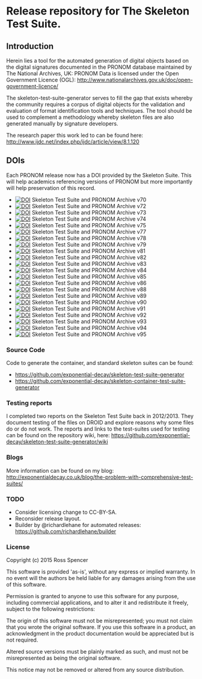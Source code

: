 # Release repository for The Skeleton Test Suite.

## Introduction

Herein lies a tool for the automated generation of digital objects based on the
digital signatures documented in the PRONOM database maintained by The National
Archives, UK: PRONOM Data is licensed under the Open Government Licence (OGL):
http://www.nationalarchives.gov.uk/doc/open-government-licence/

The skeleton-test-suite-generator serves to fill the gap that exists whereby
the community requires a corpus of digital objects for the validation and
evaluation of format identification tools and techniques. The tool should be
used to complement a methodology whereby skeleton files are also generated
manually by signature developers.

The research paper this work led to can be found here:
http://www.ijdc.net/index.php/ijdc/article/view/8.1.120

## DOIs

Each PRONOM release now has a DOI provided by the Skeleton Suite. This will
help academics referencing versions of PRONOM but more importantly will help
preservation of this record.

* [![DOI](https://zenodo.org/badge/DOI/10.5281/zenodo.1004366.svg)](https://doi.org/10.5281/zenodo.1004366)
Skeleton Test Suite and PRONOM Archive v70
* [![DOI](https://zenodo.org/badge/DOI/10.5281/zenodo.1004368.svg)](https://doi.org/10.5281/zenodo.1004368)
Skeleton Test Suite and PRONOM Archive v72
* [![DOI](https://zenodo.org/badge/DOI/10.5281/zenodo.1004370.svg)](https://doi.org/10.5281/zenodo.1004370)
Skeleton Test Suite and PRONOM Archive v73
* [![DOI](https://zenodo.org/badge/DOI/10.5281/zenodo.1004372.svg)](https://doi.org/10.5281/zenodo.1004372)
Skeleton Test Suite and PRONOM Archive v74
* [![DOI](https://zenodo.org/badge/DOI/10.5281/zenodo.1004374.svg)](https://doi.org/10.5281/zenodo.1004374)
Skeleton Test Suite and PRONOM Archive v75
* [![DOI](https://zenodo.org/badge/DOI/10.5281/zenodo.1004378.svg)](https://doi.org/10.5281/zenodo.1004378)
Skeleton Test Suite and PRONOM Archive v77
* [![DOI](https://zenodo.org/badge/DOI/10.5281/zenodo.1004381.svg)](https://doi.org/10.5281/zenodo.1004381)
Skeleton Test Suite and PRONOM Archive v78
* [![DOI](https://zenodo.org/badge/DOI/10.5281/zenodo.1004385.svg)](https://doi.org/10.5281/zenodo.1004385)
Skeleton Test Suite and PRONOM Archive v79
* [![DOI](https://zenodo.org/badge/DOI/10.5281/zenodo.1004387.svg)](https://doi.org/10.5281/zenodo.1004387)
Skeleton Test Suite and PRONOM Archive v81
* [![DOI](https://zenodo.org/badge/DOI/10.5281/zenodo.1004389.svg)](https://doi.org/10.5281/zenodo.1004389)
Skeleton Test Suite and PRONOM Archive v82
* [![DOI](https://zenodo.org/badge/DOI/10.5281/zenodo.1004391.svg)](https://doi.org/10.5281/zenodo.1004391)
Skeleton Test Suite and PRONOM Archive v83
* [![DOI](https://zenodo.org/badge/DOI/10.5281/zenodo.1004395.svg)](https://doi.org/10.5281/zenodo.1004395)
Skeleton Test Suite and PRONOM Archive v84
* [![DOI](https://zenodo.org/badge/DOI/10.5281/zenodo.1004399.svg)](https://doi.org/10.5281/zenodo.1004399)
Skeleton Test Suite and PRONOM Archive v85
* [![DOI](https://zenodo.org/badge/DOI/10.5281/zenodo.1004403.svg)](https://doi.org/10.5281/zenodo.1004403)
Skeleton Test Suite and PRONOM Archive v86
* [![DOI](https://zenodo.org/badge/DOI/10.5281/zenodo.1004405.svg)](https://doi.org/10.5281/zenodo.1004405)
Skeleton Test Suite and PRONOM Archive v88
* [![DOI](https://zenodo.org/badge/DOI/10.5281/zenodo.1004409.svg)](https://doi.org/10.5281/zenodo.1004409)
Skeleton Test Suite and PRONOM Archive v89
* [![DOI](https://zenodo.org/badge/DOI/10.5281/zenodo.1004415.svg)](https://doi.org/10.5281/zenodo.1004415)
Skeleton Test Suite and PRONOM Archive v90
* [![DOI](https://zenodo.org/badge/DOI/10.5281/zenodo.1004419.svg)](https://doi.org/10.5281/zenodo.1004419)
Skeleton Test Suite and PRONOM Archive v91
* [![DOI](https://zenodo.org/badge/DOI/10.5281/zenodo.1004423.svg)](https://doi.org/10.5281/zenodo.1004423)
Skeleton Test Suite and PRONOM Archive v92
* [![DOI](https://zenodo.org/badge/DOI/10.5281/zenodo.1098334.svg)](https://doi.org/10.5281/zenodo.1098334)
Skeleton Test Suite and PRONOM Archive v93
* [![DOI](https://zenodo.org/badge/DOI/10.5281/zenodo.1451193.svg)](https://doi.org/10.5281/zenodo.1451193)
Skeleton Test Suite and PRONOM Archive v94
* [![DOI](https://zenodo.org/badge/DOI/10.5281/zenodo.2713751.svg)](https://doi.org/10.5281/zenodo.2713751)
Skeleton Test Suite and PRONOM Archive v95




### Source Code

Code to generate the container, and standard skeleton suites can be found:

- https://github.com/exponential-decay/skeleton-test-suite-generator
- https://github.com/exponential-decay/skeleton-container-test-suite-generator

### Testing reports

I completed two reports on the Skeleton Test Suite back in 2012/2013. They
document testing of the files on DROID and explore reasons why some files do or
do not work. The reports and links to the test-suites used for testing can be
found on the repository wiki, here:
https://github.com/exponential-decay/skeleton-test-suite-generator/wiki

### Blogs

More information can be found on my blog:
http://exponentialdecay.co.uk/blog/the-problem-with-comprehensive-test-suites/

### TODO

- Consider licensing change to CC-BY-SA.
- Reconsider release layout.
- Builder by @richardlehane for automated releases:
  https://github.com/richardlehane/builder

### License

Copyright (c) 2015 Ross Spencer

This software is provided 'as-is', without any express or implied warranty. In
no event will the authors be held liable for any damages arising from the use
of this software.

Permission is granted to anyone to use this software for any purpose, including
commercial applications, and to alter it and redistribute it freely, subject to
the following restrictions:

The origin of this software must not be misrepresented; you must not claim that
you wrote the original software. If you use this software in a product, an
acknowledgment in the product documentation would be appreciated but is not
required.

Altered source versions must be plainly marked as such, and must not be
misrepresented as being the original software.

This notice may not be removed or altered from any source distribution.
